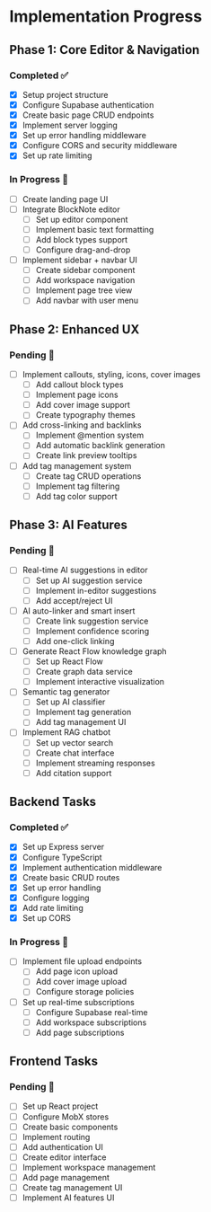 # Implementation Progress

## Phase 1: Core Editor & Navigation

### Completed ✅

- [x] Setup project structure
- [x] Configure Supabase authentication
- [x] Create basic page CRUD endpoints
- [x] Implement server logging
- [x] Set up error handling middleware
- [x] Configure CORS and security middleware
- [x] Set up rate limiting

### In Progress 🚧

- [ ] Create landing page UI
- [ ] Integrate BlockNote editor
  - [ ] Set up editor component
  - [ ] Implement basic text formatting
  - [ ] Add block types support
  - [ ] Configure drag-and-drop
- [ ] Implement sidebar + navbar UI
  - [ ] Create sidebar component
  - [ ] Add workspace navigation
  - [ ] Implement page tree view
  - [ ] Add navbar with user menu

## Phase 2: Enhanced UX

### Pending 📝

- [ ] Implement callouts, styling, icons, cover images
  - [ ] Add callout block types
  - [ ] Implement page icons
  - [ ] Add cover image support
  - [ ] Create typography themes
- [ ] Add cross-linking and backlinks
  - [ ] Implement @mention system
  - [ ] Add automatic backlink generation
  - [ ] Create link preview tooltips
- [ ] Add tag management system
  - [ ] Create tag CRUD operations
  - [ ] Implement tag filtering
  - [ ] Add tag color support

## Phase 3: AI Features

### Pending 📝

- [ ] Real-time AI suggestions in editor
  - [ ] Set up AI suggestion service
  - [ ] Implement in-editor suggestions
  - [ ] Add accept/reject UI
- [ ] AI auto-linker and smart insert
  - [ ] Create link suggestion service
  - [ ] Implement confidence scoring
  - [ ] Add one-click linking
- [ ] Generate React Flow knowledge graph
  - [ ] Set up React Flow
  - [ ] Create graph data service
  - [ ] Implement interactive visualization
- [ ] Semantic tag generator
  - [ ] Set up AI classifier
  - [ ] Implement tag generation
  - [ ] Add tag management UI
- [ ] Implement RAG chatbot
  - [ ] Set up vector search
  - [ ] Create chat interface
  - [ ] Implement streaming responses
  - [ ] Add citation support

## Backend Tasks

### Completed ✅

- [x] Set up Express server
- [x] Configure TypeScript
- [x] Implement authentication middleware
- [x] Create basic CRUD routes
- [x] Set up error handling
- [x] Configure logging
- [x] Add rate limiting
- [x] Set up CORS

### In Progress 🚧

- [ ] Implement file upload endpoints
  - [ ] Add page icon upload
  - [ ] Add cover image upload
  - [ ] Configure storage policies
- [ ] Set up real-time subscriptions
  - [ ] Configure Supabase real-time
  - [ ] Add workspace subscriptions
  - [ ] Add page subscriptions

## Frontend Tasks

### Pending 📝

- [ ] Set up React project
- [ ] Configure MobX stores
- [ ] Create basic components
- [ ] Implement routing
- [ ] Add authentication UI
- [ ] Create editor interface
- [ ] Implement workspace management
- [ ] Add page management
- [ ] Create tag management UI
- [ ] Implement AI features UI
